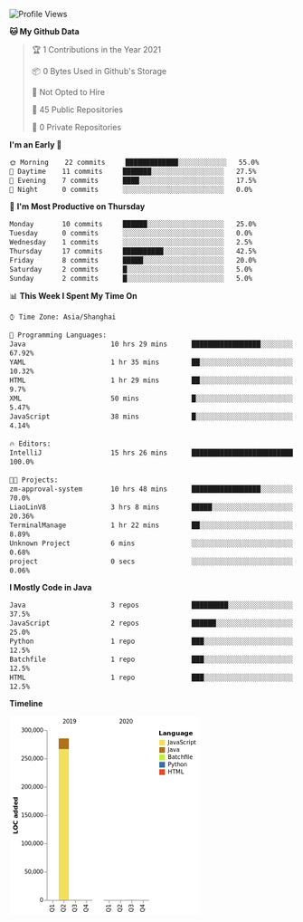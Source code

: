 <!--START_SECTION:waka-->
![Profile Views](http://img.shields.io/badge/Profile%20Views-1-blue)

**🐱 My Github Data** 

> 🏆 1 Contributions in the Year 2021
 > 
> 📦 0 Bytes Used in Github's Storage 
 > 
> 🚫 Not Opted to Hire
 > 
> 📜 45 Public Repositories 
 > 
> 🔑 0 Private Repositories  
 > 
**I'm an Early 🐤** 

```text
🌞 Morning    22 commits     █████████████░░░░░░░░░░░░   55.0% 
🌆 Daytime    11 commits     ███████░░░░░░░░░░░░░░░░░░   27.5% 
🌃 Evening    7 commits      ████░░░░░░░░░░░░░░░░░░░░░   17.5% 
🌙 Night      0 commits      ░░░░░░░░░░░░░░░░░░░░░░░░░   0.0%

```
📅 **I'm Most Productive on Thursday** 

```text
Monday       10 commits     ██████░░░░░░░░░░░░░░░░░░░   25.0% 
Tuesday      0 commits      ░░░░░░░░░░░░░░░░░░░░░░░░░   0.0% 
Wednesday    1 commits      ░░░░░░░░░░░░░░░░░░░░░░░░░   2.5% 
Thursday     17 commits     ██████████░░░░░░░░░░░░░░░   42.5% 
Friday       8 commits      █████░░░░░░░░░░░░░░░░░░░░   20.0% 
Saturday     2 commits      █░░░░░░░░░░░░░░░░░░░░░░░░   5.0% 
Sunday       2 commits      █░░░░░░░░░░░░░░░░░░░░░░░░   5.0%

```


📊 **This Week I Spent My Time On** 

```text
⌚︎ Time Zone: Asia/Shanghai

💬 Programming Languages: 
Java                     10 hrs 29 mins      █████████████████░░░░░░░░   67.92% 
YAML                     1 hr 35 mins        ██░░░░░░░░░░░░░░░░░░░░░░░   10.32% 
HTML                     1 hr 29 mins        ██░░░░░░░░░░░░░░░░░░░░░░░   9.7% 
XML                      50 mins             █░░░░░░░░░░░░░░░░░░░░░░░░   5.47% 
JavaScript               38 mins             █░░░░░░░░░░░░░░░░░░░░░░░░   4.14%

🔥 Editors: 
IntelliJ                 15 hrs 26 mins      █████████████████████████   100.0%

🐱‍💻 Projects: 
zm-approval-system       10 hrs 48 mins      █████████████████░░░░░░░░   70.0% 
LiaoLinV8                3 hrs 8 mins        █████░░░░░░░░░░░░░░░░░░░░   20.36% 
TerminalManage           1 hr 22 mins        ██░░░░░░░░░░░░░░░░░░░░░░░   8.89% 
Unknown Project          6 mins              ░░░░░░░░░░░░░░░░░░░░░░░░░   0.68% 
project                  0 secs              ░░░░░░░░░░░░░░░░░░░░░░░░░   0.06%

```

**I Mostly Code in Java** 

```text
Java                     3 repos             █████████░░░░░░░░░░░░░░░░   37.5% 
JavaScript               2 repos             ██████░░░░░░░░░░░░░░░░░░░   25.0% 
Python                   1 repo              ███░░░░░░░░░░░░░░░░░░░░░░   12.5% 
Batchfile                1 repo              ███░░░░░░░░░░░░░░░░░░░░░░   12.5% 
HTML                     1 repo              ███░░░░░░░░░░░░░░░░░░░░░░   12.5%

```


**Timeline**

![Chart not found](https://raw.githubusercontent.com/2720851545/2720851545/master/charts/bar_graph.png) 


<!--END_SECTION:waka-->
